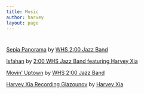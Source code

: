 ```yaml
---
title: Music
author: harvey
layout: page
---
```

# 

[Sepia Panorama][1] by [WHS 2:00 Jazz Band][2]

 [1]: http://soundcloud.com/harvey-xia/sepia-panorama
 [2]: http://soundcloud.com/harvey-xia

[Isfahan][3] by [2:00 WHS Jazz Band featuring Harvey Xia][2]

 [3]: http://soundcloud.com/harvey-xia/isfahan

[Movin’ Uptown][4] by [WHS 2:00 Jazz Band][2]

 [4]: http://soundcloud.com/harvey-xia/movin-uptown

[Harvey Xia Recording Glazounov][5] by [Harvey Xia][2]

 [5]: http://soundcloud.com/harvey-xia/harvey-xia-recording-glazounov